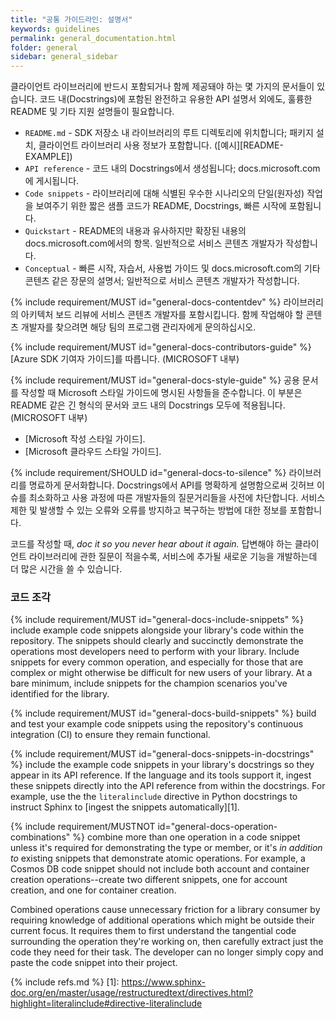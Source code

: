 ```yaml
---
title: "공통 가이드라인: 설명서"
keywords: guidelines
permalink: general_documentation.html
folder: general
sidebar: general_sidebar
---
```


클라이언트 라이브러리에 반드시 포함되거나 함께 제공돼야 하는 몇 가지의 문서들이 있습니다. 코드 내(Docstrings)에 포함된 완전하고 유용한 API 설명서 외에도, 훌륭한 README 및 기타 지원 설명들이 필요합니다.

* `README.md` - SDK 저장소 내 라이브러리의 루트 디렉토리에 위치합니다; 패키지 설치, 클라이언트 라이브러리 사용 정보가 포함합니다. ([예시][README-EXAMPLE])
* `API reference` - 코드 내의 Docstrings에서 생성됩니다; docs.microsoft.com에 게시됩니다. 
* `Code snippets` - 라이브러리에 대해 식별된 우수한 시나리오의 단일(원자성) 작업을 보여주기 위한 짧은 샘플 코드가 README, Docstrings, 빠른 시작에 포함됩니다. 
* `Quickstart` -  README의 내용과 유사하지만 확장된 내용의 docs.microsoft.com에서의 항목. 일반적으로 서비스 콘텐츠 개발자가 작성합니다.
* `Conceptual` - 빠른 시작, 자습서, 사용법 가이드 및 docs.microsoft.com의 기타 콘텐츠 같은 장문의 설명서; 일반적으로 서비스 콘텐츠 개발자가 작성합니다. 

{% include requirement/MUST id="general-docs-contentdev" %} 라이브러리의 아키텍처 보드 리뷰에 서비스 콘텐츠 개발자를 포함시킵니다. 함께 작업해야 할 콘텐츠 개발자를 찾으려면 해당 팀의 프로그램 관리자에게 문의하십시오.

{% include requirement/MUST id="general-docs-contributors-guide" %} [Azure SDK 기여자 가이드]를 따릅니다. (MICROSOFT 내부)

{% include requirement/MUST id="general-docs-style-guide" %} 공용 문서를 작성할 때 Microsoft 스타일 가이드에 명시된 사항들을 준수합니다. 이 부분은 README 같은 긴 형식의 문서와 코드 내의 Docstrings 모두에 적용됩니다. (MICROSOFT 내부)

* [Microsoft 작성 스타일 가이드].
* [Microsoft 클라우드 스타일 가이드].

{% include requirement/SHOULD id="general-docs-to-silence" %} 라이브러리를 명료하게 문서화합니다. Docstrings에서 API를 명확하게 설명함으로써 깃허브 이슈를 최소화하고 사용 과정에 따른 개발자들의 질문거리들을 사전에 차단합니다. 서비스 제한 및 발생할 수 있는 오류와 오류를 방지하고 복구하는 방법에 대한 정보를 포함합니다.

코드를 작성할 때, *doc it so you never hear about it again.* 답변해야 하는 클라이언트 라이브러리에 관한 질문이 적을수록, 서비스에 추가될 새로운 기능을 개발하는데 더 많은 시간을 쓸 수 있습니다.

### 코드 조각

{% include requirement/MUST id="general-docs-include-snippets" %} include example code snippets alongside your library's code within the repository. The snippets should clearly and succinctly demonstrate the operations most developers need to perform with your library. Include snippets for every common operation, and especially for those that are complex or might otherwise be difficult for new users of your library. At a bare minimum, include snippets for the champion scenarios you've identified for the library.

{% include requirement/MUST id="general-docs-build-snippets" %} build and test your example code snippets using the repository's continuous integration (CI) to ensure they remain functional.

{% include requirement/MUST id="general-docs-snippets-in-docstrings" %} include the example code snippets in your library's docstrings so they appear in its API reference. If the language and its tools support it, ingest these snippets directly into the API reference from within the docstrings. For example, use the the `literalinclude` directive in Python docstrings to instruct Sphinx to [ingest the snippets automatically][1].

{% include requirement/MUSTNOT id="general-docs-operation-combinations" %} combine more than one operation in a code snippet unless it's required for demonstrating the type or member, or it's *in addition to* existing snippets that demonstrate atomic operations. For example, a Cosmos DB code snippet should not include both account and container creation operations--create two different snippets, one for account creation, and one for container creation.

Combined operations cause unnecessary friction for a library consumer by requiring knowledge of additional operations which might be outside their current focus. It requires them to first understand the tangential code surrounding the operation they're working on, then carefully extract just the code they need for their task. The developer can no longer simply copy and paste the code snippet into their project.

{% include refs.md %}
[1]: https://www.sphinx-doc.org/en/master/usage/restructuredtext/directives.html?highlight=literalinclude#directive-literalinclude
